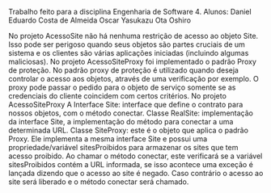 Trabalho feito para a disciplina Engenharia de Software 4. Alunos: Daniel Eduardo Costa de Almeida Oscar Yasukazu Ota Oshiro

No projeto AcessoSite não há nenhuma restrição de acesso ao objeto Site. Isso pode ser perigoso quando seus objetos são partes cruciais de um sistema e os clientes são várias aplicações iniciadas (incluindo algumas maliciosas).
No projeto AcessoSiteProxy foi implementado o padrão Proxy de proteção. No padrão proxy de proteção é utilizado quando deseja controlar o acesso aos objetos, através de uma verificação por exemplo. O proxy pode passar o pedido para o objeto de serviço somente se as credenciais do cliente coincidem com certos critérios.
No projeto AcessoSiteProxy
  A Interface Site: interface que define o contrato para nossos objetos, com o método conectar.
  Classe RealSite: implementação da interface Site, a implementação do método para conectar a uma determinada URL.
  Classe SiteProxy: este é o objeto que aplica o padrão Proxy. Ele implementa a mesma interface Site e possui uma propriedade/variável sitesProibidos para armazenar os sites que tem acesso proibido. Ao chamar o método conectar, este verificará se a variável sitesProibidos contém a URL informada, se isso acontece uma exceção é lançada dizendo que o acesso ao site é negado. Caso contrário o acesso ao site será liberado e o método conectar será chamado.
